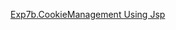 [Exp7b.CookieManagement Using Jsp](https://github.com/Divyaprabhu784/Divya-4AL22CS040--Java/blob/main/Exp7b.CookieManagement%20Using%20Jsp/7b.png)

